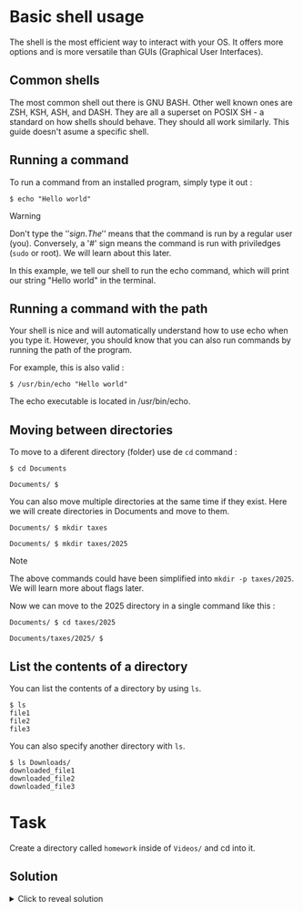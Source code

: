 # Basic shell usage

The shell is the most efficient way to interact with your OS. It offers more options and is more versatile than GUIs (Graphical User Interfaces).

## Common shells

The most common shell out there is GNU BASH. Other well known ones are ZSH, KSH, ASH, and DASH. They are all a superset on POSIX SH - a standard on how shells should behave. They should all work similarly. This guide doesn't asume a specific shell.

## Running a command

To run a command from an installed program, simply type it out :

```
$ echo "Hello world"
```

> [!WARNING]
> Don't type the '$' sign. The '$' means that the command is run by a regular user (you). Conversely, a '#' sign means the command is run with priviledges (```sudo``` or root). We will learn about this later.

In this example, we tell our shell to run the echo command, which will print our string "Hello world" in the terminal.

## Running a command with the path

Your shell is nice and will automatically understand how to use echo when you type it. However, you should know that you can also run commands by running the path of the program.

For example, this is also valid :

```
$ /usr/bin/echo "Hello world"
```

The echo executable is located in /usr/bin/echo.

## Moving between directories

To move to a diferent directory (folder) use de ```cd``` command :

```
$ cd Documents
```

```
Documents/ $
```

You can also move multiple directories at the same time if they exist. Here we will create directories in Documents and move to them.

```
Documents/ $ mkdir taxes
```

```
Documents/ $ mkdir taxes/2025
```

> [!NOTE]
> The above commands could have been simplified into ```mkdir -p taxes/2025```. We will learn more about flags later.

Now we can move to the 2025 directory in a single command like this :

```
Documents/ $ cd taxes/2025
```

```
Documents/taxes/2025/ $
```

## List the contents of a directory

You can list the contents of a directory by using ```ls```.

```
$ ls
file1
file2
file3
```

You can also specify another directory with ```ls```.

```
$ ls Downloads/
downloaded_file1
downloaded_file2
downloaded_file3
```

# Task

Create a directory called ```homework``` inside of ```Videos/``` and cd into it. 

## Solution

<details>
    <summary>Click to reveal solution</summary>

    $ mkdir Videos/homework

    $ cd Videos/homework
</details>

